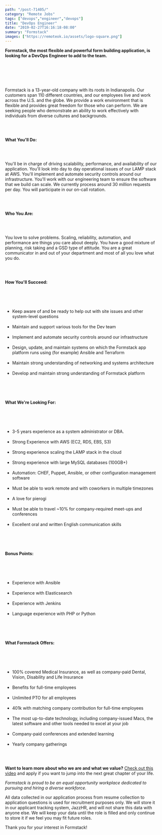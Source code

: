 ```yaml
---
path: "/post-71405/"
category: "Remote Jobs"
tags: ["devops","engineer","devops"]
title: "DevOps Engineer"
date: "2019-02-27T16:16:18-08:00"
summary: "Formstack"
images: ["https://remoteok.io/assets/logo-square.png"]
---
```


<p><span><strong>Formstack, the most flexible and powerful form building application, is looking for a DevOps Engineer to add to the team.</strong></span></p><br /><br /><p><br /><br>Formstack is a 13-year-old company with its roots in Indianapolis. Our customers span 110 different countries, and our employees live and work across the U.S. and the globe. We provide a work environment that is flexible and provides great freedom for those who can perform. We are seeking people who demonstrate an ability to work effectively with individuals from diverse cultures and backgrounds.</p><br /><br /><p><strong>What You'll Do:</strong></p><br /><br /><p>You'll be in charge of driving scalability, performance, and availability of our application. You'll look into day to day operational issues of our LAMP stack at AWS. You'll implement and automate security controls around our infrastructure. You'll work with our engineering team to ensure the software that we build can scale. We currently process around 30 million requests per day. You will participate in our on-call rotation.</p><br /><br /><p><strong>Who You Are:</strong></p><br /><br /><p>You love to solve problems. Scaling, reliability, automation, and performance are things you care about deeply. You have a good mixture of planning, risk taking and a GSD type of attitude. You are a great communicator in and out of your department and most of all you love what you do.</p><br /><br /><p><strong>How You'll Succeed:&nbsp;</strong></p><br /><br /><ul><br /><li>Keep aware of and be ready to help out with site issues and other system-level questions&nbsp;</li><br /><li>Maintain and support various tools for the Dev team&nbsp;</li><br /><li>Implement and automate security controls around our infrastructure</li><br /><li>Design, update, and maintain systems on which the&nbsp;Formstack app platform runs using (for example) Ansible and Terraform&nbsp;</li><br /><li>Maintain strong understanding of networking and systems architecture&nbsp;</li><br /><li>Develop and maintain strong understanding of Formstack platform&nbsp;</li><br /></ul><br /><br /><p><strong>What We're Looking For:&nbsp;</strong></p><br /><br /><ul><br /><li>3-5 years experience as a system administrator or DBA.</li><br /><li>Strong Experience with AWS (EC2, RDS, EBS, S3)</li><br /><li>Strong experience scaling the LAMP stack in the cloud</li><br /><li>Strong experience with large MySQL databases (100GB+)</li><br /><li>Automation: CHEF, Puppet, Ansible, or other configuration management software</li><br /><li>Must be able to work remote and with coworkers in multiple timezones</li><br /><li>A love for pierogi</li><br /><li>Must be able to travel ~10% for company-required meet-ups and conferences</li><br /><li>Excellent oral and written English communication skills&nbsp;</li><br /></ul><br /><br /><p><strong>Bonus Points:</strong></p><br /><br /><ul><br /><li>Experience with Ansible</li><br /><li>Experience with Elasticsearch</li><br /><li>Experience with Jenkins</li><br /><li>Language experience with PHP or Python</li><br /></ul><br /><br /><p><strong>What Formstack Offers:</strong></p><br /><br /><ul><br /><li>100% covered Medical Insurance, as well as company-paid Dental, Vision, Disability and Life Insurance</li><br /><li>Benefits for full-time employees</li><br /><li>Unlimited PTO for all employees</li><br /><li>401k with matching company contribution for full-time employees</li><br /><li>The most up-to-date technology, including company-issued Macs, the latest software and other tools needed to excel at your job</li><br /><li>Company-paid conferences and extended learning</li><br /><li>Yearly company gatherings</li><br /></ul><br /><p><strong>Want to learn more about who we are and what we value?</strong> <a href="https://vimeo.com/vinnieman/review/232384627/7ab72f17ea" rel="nofollow">Check out this video</a> and apply if you want to jump into the next great chapter of your life.</p><p><em>Formstack is proud to be an equal opportunity workplace dedicated to pursuing and hiring a diverse workforce.</em></p><p>All data collected in our application process from resume collection to application questions is used for recruitment purposes only. We will store it in our applicant tracking system, JazzHR, and will not share this data with anyone else. We will keep your data until the role is filled and only continue to store it if we feel you may fit future roles.</p><p>Thank you for your interest in Formstack!</p>
